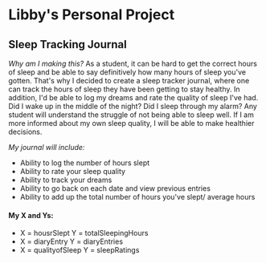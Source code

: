# Libby's Personal Project

## Sleep Tracking Journal 

*Why am I making this?*
As a student, it can be hard to get the correct hours of sleep and be able to say definitively how many hours of sleep you've gotten.
That's why I decided to create a sleep tracker journal, where one can track the hours of sleep they have been getting to stay healthy. 
In addition, I'd be able to log my dreams and rate the quality of sleep I've had. Did I wake up in the middle of the night? Did I sleep
through my alarm? Any student will understand the struggle of not being able to sleep well. If I am more informed about my own sleep quality,
I will be able to make healthier decisions. 

*My journal will include:*
- Ability to log the number of hours slept
- Ability to rate your sleep quality
- Ability to track your dreams 
- Ability to go back on each date and view previous entries
- Ability to add up the total number of hours you've slept/ average hours 

#### My X and Ys: 

- X = housrSlept Y = totalSleepingHours
- X = diaryEntry Y = diaryEntries
- X = qualityofSleep Y = sleepRatings 
